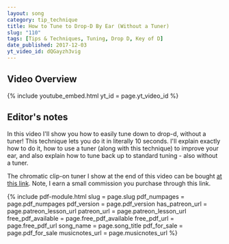 ```yaml
---
layout: song
category: tip_technique
title: How to Tune to Drop-D By Ear (Without a Tuner)
slug: "110"
tags: [Tips & Techniques, Tuning, Drop D, Key of D]
date_published: 2017-12-03
yt_video_id: dQGayzh3vig
---
```


## Video Overview

{% include youtube_embed.html yt_id = page.yt_video_id %}

## Editor's notes

In this video I'll show you how to easily tune down to drop-d, without a tuner! This technique lets you do it in literally 10 seconds. I'll explain exactly how to do it, how to use a tuner (along with this technique) to improve your ear, and also explain how to tune back up to standard tuning - also without a tuner.

The chromatic clip-on tuner I show at the end of this video can be bought [at this link](http://amzn.to/2eFvrRp). Note, I earn a small commission you purchase through this link.

{% include pdf-module.html slug = page.slug pdf_numpages = page.pdf_numpages pdf_version = page.pdf_version has_patreon_url = page.patreon_lesson_url patreon_url = page.patreon_lesson_url free_pdf_available = page.free_pdf_available free_pdf_url = page.free_pdf_url song_name = page.song_title pdf_for_sale = page.pdf_for_sale musicnotes_url = page.musicnotes_url %}
